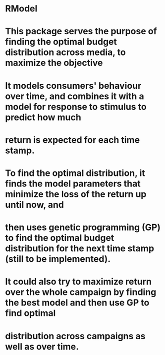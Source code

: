 # RModel
# This package serves the purpose of finding the optimal budget distribution across media, to maximize the objective
# It models consumers' behaviour over time, and combines it with a model for response to stimulus to predict how much 
# return is expected for each time stamp.
# To find the optimal distribution, it finds the model parameters that minimize the loss of the return up until now, and 
# then uses genetic programming (GP) to find the optimal budget distribution for the next time stamp (still to be implemented).
# It could also try to maximize return over the whole campaign by finding the best model and then use GP to find optimal 
# distribution across campaigns as well as over time.
